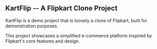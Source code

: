 ## KartFlip -- A Flipkart Clone Project 

KartFlip is a demo project that is loosely a clone of Flipkart, built for demonstration purposes.

This project showcases a simplified e-commerce platform inspired by Flipkart's core features and design.